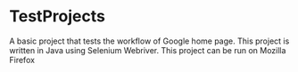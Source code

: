 # TestProjects

A basic project that tests the workflow of Google home page. This project is written in Java using Selenium Webriver. This project can be run on Mozilla Firefox

